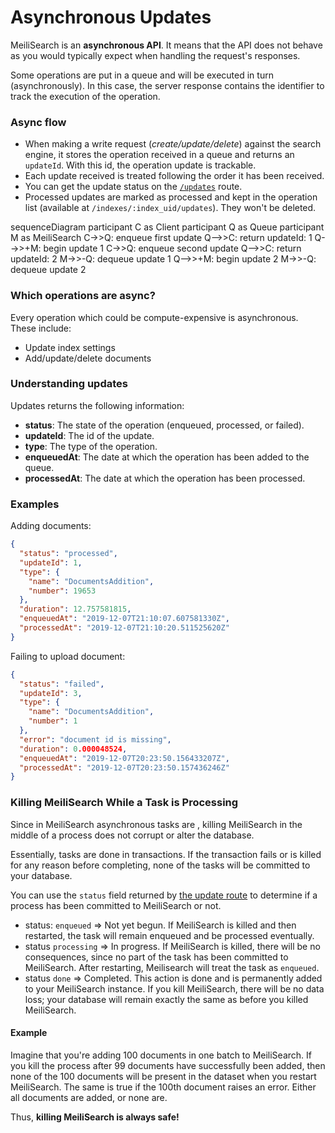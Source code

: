 # Asynchronous Updates

MeiliSearch is an **asynchronous API**. It means that the API does not behave as you would typically expect when handling the request's responses.

Some operations are put in a queue and will be executed in turn (asynchronously). In this case, the server response contains the identifier to track the execution of the operation.

### Async flow

- When making a write request (_create/update/delete_) against the search engine, it stores the operation received in a queue and returns an `updateId`. With this id, the operation update is trackable.
- Each update received is treated following the order it has been received.
- You can get the update status on the [`/updates`](/references/updates.md) route.
- Processed updates are marked as processed and kept in the operation list (available at `/indexes/:index_uid/updates`). They won't be deleted.

<mermaid>
sequenceDiagram
  participant C as Client
  participant Q as Queue
  participant M as MeiliSearch
  C->>Q: enqueue first update
  Q-->>C: return updateId: 1
  Q-->>+M: begin update 1
  C->>Q: enqueue second update
  Q-->>C: return updateId: 2
  M->>-Q: dequeue update 1
  Q-->>+M: begin update 2
  M->>-Q: dequeue update 2
</mermaid>

### Which operations are async?

Every operation which could be compute-expensive is asynchronous. These include:

- Update index settings
- Add/update/delete documents

### Understanding updates

Updates returns the following information:

- **status**: The state of the operation (enqueued, processed, or failed).
- **updateId**: The id of the update.
- **type**: The type of the operation.
- **enqueuedAt**: The date at which the operation has been added to the queue.
- **processedAt**: The date at which the operation has been processed.

### Examples

Adding documents:

```json
{
  "status": "processed",
  "updateId": 1,
  "type": {
    "name": "DocumentsAddition",
    "number": 19653
  },
  "duration": 12.757581815,
  "enqueuedAt": "2019-12-07T21:10:07.607581330Z",
  "processedAt": "2019-12-07T21:10:20.511525620Z"
}
```

Failing to upload document:

```json
{
  "status": "failed",
  "updateId": 3,
  "type": {
    "name": "DocumentsAddition",
    "number": 1
  },
  "error": "document id is missing",
  "duration": 0.000048524,
  "enqueuedAt": "2019-12-07T20:23:50.156433207Z",
  "processedAt": "2019-12-07T20:23:50.157436246Z"
}
```

### Killing MeiliSearch While a Task is Processing

Since in MeiliSearch asynchronous tasks are <clientGlossary word="atomic"/>, killing MeiliSearch in the middle of a process does not corrupt or alter the database.

Essentially, tasks are done in transactions. If the transaction fails or is killed for any reason before completing, none of the tasks will be committed to your database.

You can use the `status` field returned by [the update route](/references/updates.md) to determine if a process has been committed to MeiliSearch or not.

- status: `enqueued` => Not yet begun. If MeiliSearch is killed and then restarted, the task will remain enqueued and be processed eventually.
- status `processing` => In progress. If MeiliSearch is killed, there will be no consequences, since no part of the task has been committed to MeiliSearch. After restarting, Meilisearch will treat the task as `enqueued`.
- status `done` => Completed. This action is done and is permanently added to your MeiliSearch instance. If you kill MeiliSearch, there will be no data loss; your database will remain exactly the same as before you killed MeiliSearch.

#### Example

Imagine that you're adding 100 documents in one batch to MeiliSearch. If you kill the process after 99 documents have successfully been added, then none of the 100 documents will be present in the dataset when you restart MeiliSearch. The same is true if the 100th document raises an error. Either all documents are added, or none are.

Thus, **killing MeiliSearch is always safe!**
